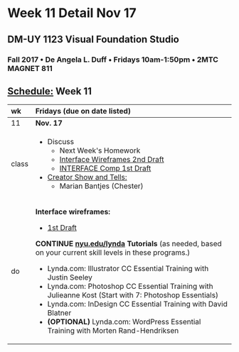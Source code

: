 # Week 11 Detail Nov 17

## DM-UY 1123 Visual Foundation Studio

### Fall 2017 • De Angela L. Duff • Fridays 10am-1:50pm • 2MTC MAGNET 811

## [Schedule:](./) Week 11

<table>
  <thead>
    <tr>
      <th style="text-align:left">wk</th>
      <th style="text-align:left">Fridays (due on date listed)</th>
    </tr>
  </thead>
  <tbody>
    <tr>
      <td style="text-align:left">11</td>
      <td style="text-align:left"><b>Nov. 17</b>
      </td>
    </tr>
    <tr>
      <td style="text-align:left">class</td>
      <td style="text-align:left">
        <ul>
          <li>Discuss
            <ul>
              <li>Next Week&apos;s Homework</li>
              <li><a href="../dm1123vfs_projects_interface.md">Interface Wireframes 2nd Draft</a>
              </li>
              <li><a href="../dm1123vfs_projects_interface.md">INTERFACE Comp 1st Draft</a>
              </li>
            </ul>
          </li>
          <li><a href="../assigned_creator_show_and_tells.md">Creator Show and Tells:</a>
            <ul>
              <li>Marian Bantjes (Chester)</li>
            </ul>
          </li>
        </ul>
      </td>
    </tr>
    <tr>
      <td style="text-align:left">do</td>
      <td style="text-align:left">
        <p> <b>Interface wireframes:</b>
        </p>
        <ul>
          <li><a href="../dm1123vfs_projects_interface.md">1st Draft</a>
          </li>
        </ul>
        <p> <b>CONTINUE </b><a href="http://nyu.edu/lynda"><b>nyu.edu/lynda</b></a><b> Tutorials</b> (as
          needed, based on your current skill levels in these programs.)</p>
        <ul>
          <li>Lynda.com: Illustrator CC Essential Training with Justin Seeley</li>
          <li>Lynda.com: Photoshop CC Essential Training with Julieanne Kost (Start
            with 7: Photoshop Essentials)</li>
          <li>Lynda.com: InDesign CC Essential Training with David Blatner</li>
          <li><b>(OPTIONAL)</b> Lynda.com: WordPress Essential Training with Morten Rand-Hendriksen</li>
        </ul>
      </td>
    </tr>
  </tbody>
</table>